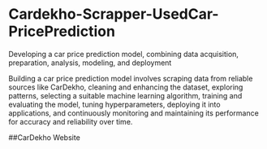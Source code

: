 # Cardekho-Scrapper-UsedCar-PricePrediction
Developing a car price prediction model, combining data acquisition, preparation, analysis, modeling, and deployment

Building a car price prediction model involves scraping data from reliable sources like CarDekho, cleaning and enhancing the dataset, exploring patterns, selecting a suitable machine learning algorithm, training and evaluating the model, tuning hyperparameters, deploying it into applications, and continuously monitoring and maintaining its performance for accuracy and reliability over time.

##CarDekho Website

